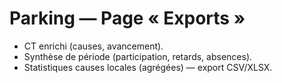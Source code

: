 # Parking — Page « Exports »

- CT enrichi (causes, avancement).
- Synthèse de période (participation, retards, absences).
- Statistiques causes locales (agrégées) — export CSV/XLSX.
